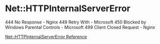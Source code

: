 # Net::HTTPInternalServerError

444 No Response - Nginx 449 Retry With - Microsoft 450 Blocked by Windows
Parental Controls - Microsoft 499 Client Closed Request - Nginx

[Net::HTTPInternalServerError Reference](https://ruby-doc.org/stdlib-2.6/libdoc/net/http/rdoc/Net/HTTPInternalServerError.html)